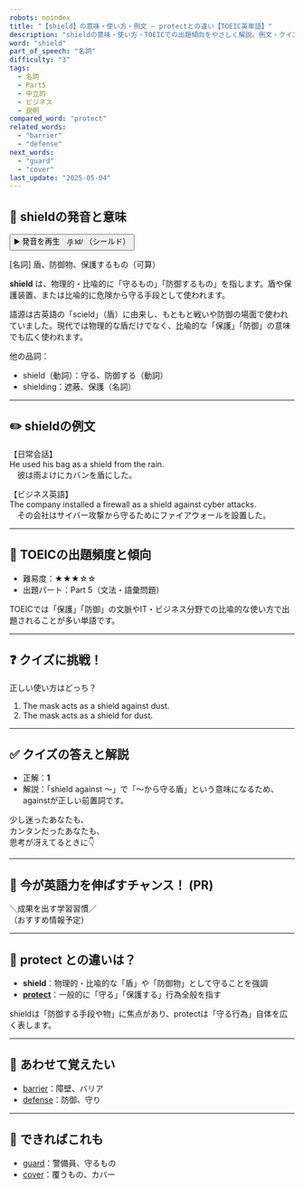 ```yaml
---
robots: noindex
title: "【shield】の意味・使い方・例文 ― protectとの違い【TOEIC英単語】"
description: "shieldの意味・使い方・TOEICでの出題傾向をやさしく解説。例文・クイズ付きでprotectとの違いもわかりやすく学べます。"
word: "shield"
part_of_speech: "名詞"
difficulty: "3"
tags:
  - 名詞
  - Part5
  - 中立的
  - ビジネス
  - 説明
compared_word: "protect"
related_words:
  - "barrier"
  - "defense"
next_words:
  - "guard"
  - "cover"
last_update: "2025-05-04"
---
```


## 🔰 shieldの発音と意味

<button class="play-audio" onclick="playTTS('shield')">
  <span class="play-audio-main">
    ▶️ 発音を再生　/ʃiːld/
  </span>
  <span class="play-audio-sub">
    （シールド）
  </span>
</button>

[名詞] 盾、防御物、保護するもの（可算）

**shield** は、物理的・比喩的に「守るもの」「防御するもの」を指します。盾や保護装置、または比喩的に危険から守る手段として使われます。

語源は古英語の「scield」（盾）に由来し、もともと戦いや防御の場面で使われていました。現代では物理的な盾だけでなく、比喩的な「保護」「防御」の意味でも広く使われます。

他の品詞：  
- shield（動詞）：守る、防御する（動詞）
- shielding：遮蔽、保護（名詞）

---

## ✏️ shieldの例文

【日常会話】  
He used his bag as a shield from the rain.  
　彼は雨よけにカバンを盾にした。

【ビジネス英語】  
The company installed a firewall as a shield against cyber attacks.  
　その会社はサイバー攻撃から守るためにファイアウォールを設置した。

---

## 🎯 TOEICの出題頻度と傾向

- 難易度：★★★☆☆
- 出題パート：Part 5（文法・語彙問題）

TOEICでは「保護」「防御」の文脈やIT・ビジネス分野での比喩的な使い方で出題されることが多い単語です。

---

## ❓ クイズに挑戦！

正しい使い方はどっち？

1. The mask acts as a shield against dust.  
2. The mask acts as a shield for dust.

---

## ✅ クイズの答えと解説

- 正解：**1**
- 解説：「shield against ～」で「～から守る盾」という意味になるため、againstが正しい前置詞です。

少し迷ったあなたも、  
カンタンだったあなたも、  
思考が冴えてるときに👇️

---

## 🚀 今が英語力を伸ばすチャンス！ (PR)

<div class="info-center">
＼成果を出す学習習慣／<br>  
（おすすめ情報予定）
</div>

---

## 🤔  protect との違いは？

- **shield**：物理的・比喩的な「盾」や「防御物」として守ることを強調
- **[protect](/word/protect/)**：一般的に「守る」「保護する」行為全般を指す

shieldは「防御する手段や物」に焦点があり、protectは「守る行為」自体を広く表します。

---

## 🧩 あわせて覚えたい

- [barrier](/word/barrier/)：障壁、バリア
- [defense](/word/defense/)：防御、守り

---

## 📖 できればこれも

- [guard](/word/guard/)：警備員、守るもの
- [cover](/word/cover/)：覆うもの、カバー

<!-- cvid: aid15_bid26 -->
